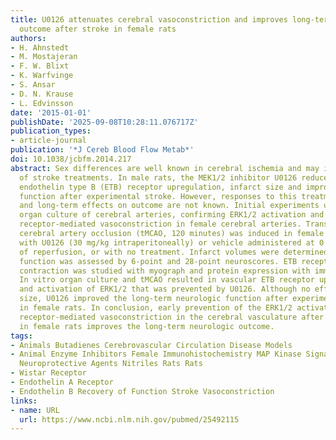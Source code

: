 ```yaml
---
title: U0126 attenuates cerebral vasoconstriction and improves long-term neurologic
  outcome after stroke in female rats
authors:
- H. Ahnstedt
- M. Mostajeran
- F. W. Blixt
- K. Warfvinge
- S. Ansar
- D. N. Krause
- L. Edvinsson
date: '2015-01-01'
publishDate: '2025-09-08T10:28:11.076717Z'
publication_types:
- article-journal
publication: '*J Cereb Blood Flow Metab*'
doi: 10.1038/jcbfm.2014.217
abstract: Sex differences are well known in cerebral ischemia and may impact the effect
  of stroke treatments. In male rats, the MEK1/2 inhibitor U0126 reduces ischemia-induced
  endothelin type B (ETB) receptor upregulation, infarct size and improves acute neurologic
  function after experimental stroke. However, responses to this treatment in females
  and long-term effects on outcome are not known. Initial experiments used in vitro
  organ culture of cerebral arteries, confirming ERK1/2 activation and increased ETB
  receptor-mediated vasoconstriction in female cerebral arteries. Transient middle
  cerebral artery occlusion (tMCAO, 120 minutes) was induced in female Wistar rats,
  with U0126 (30 mg/kg intraperitoneally) or vehicle administered at 0 and 24 hours
  of reperfusion, or with no treatment. Infarct volumes were determined and neurologic
  function was assessed by 6-point and 28-point neuroscores. ETB receptor-mediated
  contraction was studied with myograph and protein expression with immunohistochemistry.
  In vitro organ culture and tMCAO resulted in vascular ETB receptor upregulation
  and activation of ERK1/2 that was prevented by U0126. Although no effect on infarct
  size, U0126 improved the long-term neurologic function after experimental stroke
  in female rats. In conclusion, early prevention of the ERK1/2 activation and ETB
  receptor-mediated vasoconstriction in the cerebral vasculature after ischemic stroke
  in female rats improves the long-term neurologic outcome.
tags:
- Animals Butadienes Cerebrovascular Circulation Disease Models
- Animal Enzyme Inhibitors Female Immunohistochemistry MAP Kinase Signaling System
  Neuroprotective Agents Nitriles Rats Rats
- Wistar Receptor
- Endothelin A Receptor
- Endothelin B Recovery of Function Stroke Vasoconstriction
links:
- name: URL
  url: https://www.ncbi.nlm.nih.gov/pubmed/25492115
---
```

